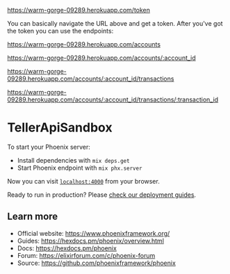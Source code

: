 https://warm-gorge-09289.herokuapp.com/token

You can basically navigate the URL above and get a token.
After you've got the token you can use the endpoints:

https://warm-gorge-09289.herokuapp.com/accounts

https://warm-gorge-09289.herokuapp.com/accounts/:account_id

https://warm-gorge-09289.herokuapp.com/accounts/:account_id/transactions

https://warm-gorge-09289.herokuapp.com/accounts/:account_id/transactions/:transaction_id

# TellerApiSandbox

To start your Phoenix server:

  * Install dependencies with `mix deps.get`
  * Start Phoenix endpoint with `mix phx.server`

Now you can visit [`localhost:4000`](http://localhost:4000) from your browser.

Ready to run in production? Please [check our deployment guides](https://hexdocs.pm/phoenix/deployment.html).

## Learn more

  * Official website: https://www.phoenixframework.org/
  * Guides: https://hexdocs.pm/phoenix/overview.html
  * Docs: https://hexdocs.pm/phoenix
  * Forum: https://elixirforum.com/c/phoenix-forum
  * Source: https://github.com/phoenixframework/phoenix
